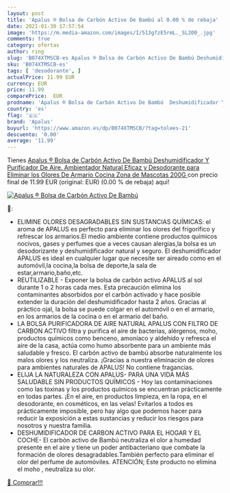 ```yaml
---
layout: post
title: 'Apalus ® Bolsa de Carbón Activo De Bambú al 0.00 % de rebaja'
date: 2021-01-30 17:57:54
image: 'https://m.media-amazon.com/images/I/513gfzE5rmL._SL200_.jpg'
comments: true
category: ofertas
author: ring
slug: 'B074XTMSCB-es Apalus ® Bolsa de Carbón Activo De Bambú Deshumidificador...'
sku: 'B074XTMSCB-es'
tags: [ 'desodorante', ]
actualPrice: 11.99 EUR
currency: EUR
price: 11.99
comparePrice:  EUR
prodname: 'Apalus ® Bolsa de Carbón Activo De Bambú  Deshumidificador Y Purificador De Aire. Ambientador Natural Eficaz y Desodorante para Eliminar los Olores De Armario  Cocina  Zona de Mascotas   200G '
country: 'es'
flag: '🇪🇸'
brand: 'Apalus'
buyurl: 'https://www.amazon.es/dp/B074XTMSCB/?tag=tolees-21'
descuento: '0.00'
average: '11.99'
---
```


Tienes [Apalus ® Bolsa de Carbón Activo De Bambú  Deshumidificador Y Purificador De Aire. Ambientador Natural Eficaz y Desodorante para Eliminar los Olores De Armario  Cocina  Zona de Mascotas   200G ](https://www.amazon.es/dp/B074XTMSCB/?tag=tolees-21) con precio final de  11.99 EUR (original:  EUR) (0.00 %  de rebaja) aqui!

[![Apalus ® Bolsa de Carbón Activo De Bambú](https://m.media-amazon.com/images/I/513gfzE5rmL._SL200_.jpg)](https://www.amazon.es/dp/B074XTMSCB/?tag=tolees-21)

🔎:

- ELIMINE OLORES DESAGRADABLES SIN SUSTANCIAS QUÍMICAS: el aroma de APALUS es perfecto para eliminar los olores del frigorífico y refrescar los armarios.El medio ambiente contiene productos químicos nocivos, gases y perfumes que a veces causan alergias,la bolsa es un desodorizante y deshumidificador natural y seguro. El deshumidificador APALUS es ideal en cualquier lugar que necesite ser aireado como en el automóvil,la cocina,la bolsa de deporte,la sala de estar,armario,baño,etc.
- REUTILIZABLE - Exponer la bolsa de carbón activo APALUS al sol durante 1 o 2 horas cada mes. Esta precaución elimina los contaminantes absorbidos por el carbón activado y hace posible extender la duración del deshumidificador hasta 2 años. Gracias al práctico ojal, la bolsa se puede colgar en el automóvil o en el armario, en los armarios de la cocina o en el armario del baño.
- LA BOLSA PURIFICADORA DE AIRE NATURAL APALUS CON FILTRO DE CARBON ACTIVO filtra y purifica el aire de bacterias, alérgenos, moho, productos químicos como benceno, amoníaco y aldehído y refresca el aire de la casa, actúa como humo absorbente para un ambiente más saludable y fresco. El carbón activo de bambú absorbe naturalmente los malos olores y los neutraliza. ¡Gracias a nuestra eliminación de olores para ambientes naturales de APALUS! No contiene fragancias.
- ELIJA LA NATURALEZA CON APALUS- PARA UNA VIDA MÁS SALUDABLE SIN PRODUCTOS QUÍMICOS - Hoy las contaminaciones como las toxinas y los productos químicos se encuentran prácticamente en todas partes. ¡En el aire, en productos limpieza, en la ropa, en el desodorante, en cosméticos, en las velas! Evitarlos a todos es prácticamente imposible, pero hay algo que podemos hacer para reducir la exposición a estas sustancias y reducir los riesgos para nosotros y nuestra familia.
- DESHUMIDIFICADOR DE CARBON ACTIVO PARA EL HOGAR Y EL COCHE- El carbón activo de Bambú neutraliza el olor a humedad presente en el aire y tiene un poder antibacteriano que combate la formación de olores desagradables.También perfecto para eliminar el olor del perfume de automóviles. ATENCIÓN; Este producto no elimina el moho , neutraliza su olor.

[🛒 Comprar!!!](https://www.amazon.es/dp/B074XTMSCB/?tag=tolees-21)
